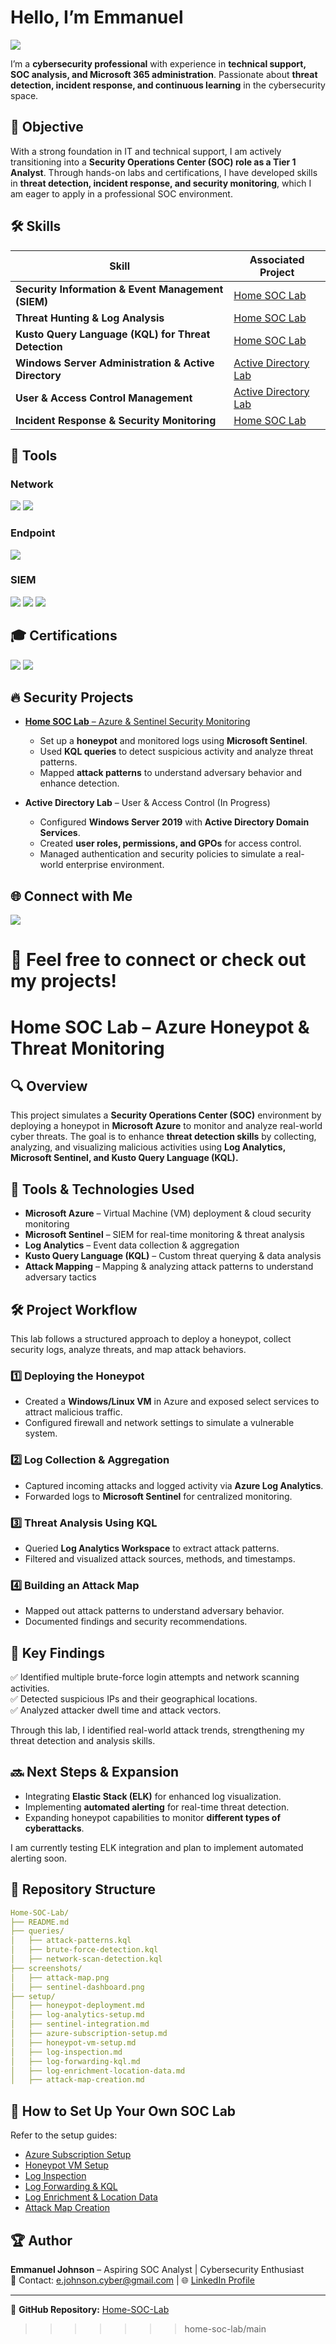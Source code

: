 # Hello, I’m Emmanuel  
<a href="https://linkedin.com/in/manny-johnson">
    <img src="https://img.shields.io/badge/-LinkedIn-0072b1?&style=for-the-badge&logo=linkedin&logoColor=white" />
</a>  

I’m a **cybersecurity professional** with experience in **technical support, SOC analysis, and Microsoft 365 administration**. Passionate about **threat detection, incident response, and continuous learning** in the cybersecurity space.

## 🎯 Objective  
With a strong foundation in IT and technical support, I am actively transitioning into a **Security Operations Center (SOC) role as a Tier 1 Analyst**. Through hands-on labs and certifications, I have developed skills in **threat detection, incident response, and security monitoring**, which I am eager to apply in a professional SOC environment.

## 🛠️ Skills  
| Skill                                              | Associated Project |
|----------------------------------------------------|--------------------|
| **Security Information & Event Management (SIEM)** | [Home SOC Lab](https://github.com/EJCyber/Home-SOC-Lab) |
| **Threat Hunting & Log Analysis** | [Home SOC Lab](https://github.com/EJCyber/Home-SOC-Lab) |
| **Kusto Query Language (KQL) for Threat Detection** | [Home SOC Lab](https://github.com/EJCyber/Home-SOC-Lab) |
| **Windows Server Administration & Active Directory** | [Active Directory Lab](https://github.com/EJCyber/Home-Lab) |
| **User & Access Control Management**       | [Active Directory Lab](https://github.com/EJCyber/Home-Lab) |
| **Incident Response & Security Monitoring** | [Home SOC Lab](https://github.com/EJCyber/Home-SOC-Lab) |

## 🔧 Tools  

### **Network**  
<div>
    <img src="https://img.shields.io/badge/-Wireshark-1679A7?&style=for-the-badge&logo=Wireshark&logoColor=white" />
    <img src="https://img.shields.io/badge/-tcpdump-4D4D4D?&style=for-the-badge&logo=Linux&logoColor=white" />
</div>

### **Endpoint**  
<div>
    <img src="https://img.shields.io/badge/-Microsoft_Defender_for_Endpoint-00A4EF?&style=for-the-badge&logo=Microsoft&logoColor=white" />
</div>

### **SIEM**  
<div>
    <img src="https://img.shields.io/badge/-Microsoft_Sentinel-0078D4?&style=for-the-badge&logo=Microsoft&logoColor=white" />
    <img src="https://img.shields.io/badge/-Splunk-000000?&style=for-the-badge&logo=Splunk&logoColor=white" />
    <img src="https://img.shields.io/badge/-Elastic-005571?&style=for-the-badge&logo=Elastic&logoColor=white" />
</div>

## 🎓 Certifications  
<div>
<img src="https://img.shields.io/badge/-Security%2B-FF0000?&style=for-the-badge&logo=CompTIA&logoColor=white" />
<img src="https://img.shields.io/badge/-A%2B-4D4D4D?&style=for-the-badge&logo=CompTIA&logoColor=white" />
</div>

## 🔥 Security Projects  
- [**Home SOC Lab** – Azure & Sentinel Security Monitoring](https://github.com/EJCyber/Home-SOC-Lab)  
  - Set up a **honeypot** and monitored logs using **Microsoft Sentinel**.
  - Used **KQL queries** to detect suspicious activity and analyze threat patterns.
  - Mapped **attack patterns** to understand adversary behavior and enhance detection.

- **Active Directory Lab** – User & Access Control (In Progress)  
  - Configured **Windows Server 2019** with **Active Directory Domain Services**.
  - Created **user roles, permissions, and GPOs** for access control.
  - Managed authentication and security policies to simulate a real-world enterprise environment.

## 🌐 Connect with Me  
<a href="https://linkedin.com/in/manny-johnson">
    <img src="https://img.shields.io/badge/-LinkedIn-0072b1?&style=for-the-badge&logo=linkedin&logoColor=white" />
</a>  

🚀 Feel free to connect or check out my projects!
=======
# Home SOC Lab – Azure Honeypot & Threat Monitoring

## 🔍 Overview
This project simulates a **Security Operations Center (SOC)** environment by deploying a honeypot in **Microsoft Azure** to monitor and analyze real-world cyber threats. The goal is to enhance **threat detection skills** by collecting, analyzing, and visualizing malicious activities using **Log Analytics, Microsoft Sentinel, and Kusto Query Language (KQL).**

## 🔧 Tools & Technologies Used
- **Microsoft Azure** – Virtual Machine (VM) deployment & cloud security monitoring
- **Microsoft Sentinel** – SIEM for real-time monitoring & threat analysis
- **Log Analytics** – Event data collection & aggregation
- **Kusto Query Language (KQL)** – Custom threat querying & data analysis
- **Attack Mapping** – Mapping & analyzing attack patterns to understand adversary tactics

## 🛠 Project Workflow
This lab follows a structured approach to deploy a honeypot, collect security logs, analyze threats, and map attack behaviors.

### 1️⃣ Deploying the Honeypot
- Created a **Windows/Linux VM** in Azure and exposed select services to attract malicious traffic.
- Configured firewall and network settings to simulate a vulnerable system.

### 2️⃣ Log Collection & Aggregation
- Captured incoming attacks and logged activity via **Azure Log Analytics**.
- Forwarded logs to **Microsoft Sentinel** for centralized monitoring.

### 3️⃣ Threat Analysis Using KQL
- Queried **Log Analytics Workspace** to extract attack patterns.
- Filtered and visualized attack sources, methods, and timestamps.

### 4️⃣ Building an Attack Map
- Mapped out attack patterns to understand adversary behavior.
- Documented findings and security recommendations.

## 📌 Key Findings
✅ Identified multiple brute-force login attempts and network scanning activities.  
✅ Detected suspicious IPs and their geographical locations.  
✅ Analyzed attacker dwell time and attack vectors.  

Through this lab, I identified real-world attack trends, strengthening my threat detection and analysis skills.

## 🔜 Next Steps & Expansion
- Integrating **Elastic Stack (ELK)** for enhanced log visualization.  
- Implementing **automated alerting** for real-time threat detection.  
- Expanding honeypot capabilities to monitor **different types of cyberattacks**.  

I am currently testing ELK integration and plan to implement automated alerting soon.

## 📂 Repository Structure
```yaml
Home-SOC-Lab/
├── README.md
├── queries/
│   ├── attack-patterns.kql
│   ├── brute-force-detection.kql
│   ├── network-scan-detection.kql
├── screenshots/
│   ├── attack-map.png
│   ├── sentinel-dashboard.png
├── setup/
│   ├── honeypot-deployment.md
│   ├── log-analytics-setup.md
│   ├── sentinel-integration.md
│   ├── azure-subscription-setup.md
│   ├── honeypot-vm-setup.md
│   ├── log-inspection.md
│   ├── log-forwarding-kql.md
│   ├── log-enrichment-location-data.md
│   ├── attack-map-creation.md
```

## 📜 How to Set Up Your Own SOC Lab
Refer to the setup guides:
- [Azure Subscription Setup](setup/azure-subscription-setup.md)
- [Honeypot VM Setup](setup/honeypot-vm-setup.md)
- [Log Inspection](setup/log-inspection.md)
- [Log Forwarding & KQL](setup/log-forwarding-kql.md)
- [Log Enrichment & Location Data](setup/log-enrichment-location-data.md)
- [Attack Map Creation](setup/attack-map-creation.md)

## 🏆 Author
**Emmanuel Johnson** – Aspiring SOC Analyst | Cybersecurity Enthusiast  
📧 Contact: e.johnson.cyber@gmail.com | 🌐 [LinkedIn Profile](https://www.linkedin.com/in/manny-johnson)

---

🔗 **GitHub Repository:** [Home-SOC-Lab](https://github.com/EJCyber/Home-SOC-Lab)
>>>>>>> home-soc-lab/main
